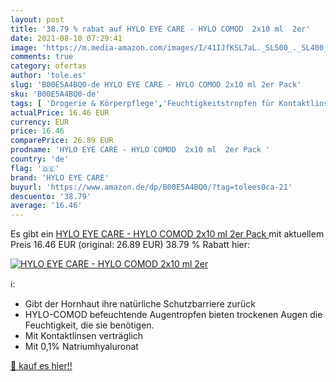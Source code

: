 ```yaml
---
layout: post
title: '38.79 % rabat auf HYLO EYE CARE - HYLO COMOD  2x10 ml  2er'
date: 2021-08-10 07:29:41
image: 'https://m.media-amazon.com/images/I/41IJfKSL7aL._SL500_._SL400_.jpg'
comments: true
category: ofertas
author: 'tole.es'
slug: 'B00E5A4BQ0-de HYLO EYE CARE - HYLO COMOD 2x10 ml 2er Pack'
sku: 'B00E5A4BQ0-de'
tags: [ 'Drogerie & Körperpflege','Feuchtigkeitstropfen für Kontaktlinsen','Kontaklinsenzubehör & Pflegemittel','Kontaktlinsen & Brillen','Medikamente','Medikamente bei Augenbeschwerden','Medikationshilfen','Medizin & Erste Hilfe','hylo eye care', ]
actualPrice: 16.46 EUR
currency: EUR
price: 16.46
comparePrice: 26.89 EUR
prodname: 'HYLO EYE CARE - HYLO COMOD  2x10 ml  2er Pack '
country: 'de'
flag: '🇩🇪'
brand: 'HYLO EYE CARE'
buyurl: 'https://www.amazon.de/dp/B00E5A4BQ0/?tag=tolees0ca-21'
descuento: '38.79'
average: '16.46'
---
```


Es gibt ein [HYLO EYE CARE - HYLO COMOD  2x10 ml  2er Pack ](https://www.amazon.de/dp/B00E5A4BQ0/?tag=tolees0ca-21) mit aktuellem Preis 16.46 EUR (original: 26.89 EUR) 38.79 % Rabatt hier:

[![HYLO EYE CARE - HYLO COMOD  2x10 ml  2er](https://m.media-amazon.com/images/I/41IJfKSL7aL._SL500_._SL400_.jpg)](https://www.amazon.de/dp/B00E5A4BQ0/?tag=tolees0ca-21)

ℹ️:

- Gibt der Hornhaut ihre natürliche Schutzbarriere zurück
- HYLO-COMOD befeuchtende Augentropfen bieten trockenen Augen die Feuchtigkeit, die sie benötigen.
- Mit Kontaktlinsen verträglich
- Mit 0,1% Natriumhyaluronat

[🛒 kauf es hier!!](https://www.amazon.de/dp/B00E5A4BQ0/?tag=tolees0ca-21)
